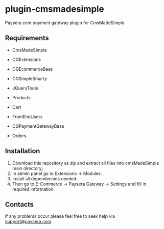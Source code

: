 plugin-cmsmadesimple
====================

Paysera.com payment gateway plugin for CmsMadeSimple

Requirements
------------

- CmsMadeSimple

- CGExtensions
- CGEcommerceBase
- CGSimpleSmarty
- JQueryTools
- Products
- Cart
- FrontEndUsers
- CGPaymentGatewayBase
- Orders

Installation
------------

1. Download this repository as zip and extract all files into cmsMadeSimple main directory;
2. In admin panel go to Extensions -> Modules.
3. Install all dependencies needed.
4. Then go to E-Commerce -> Paysera Gateway -> Settings and fill in required information.

Contacts
--------

If any problems occur please feel free to seek help via support@paysera.com